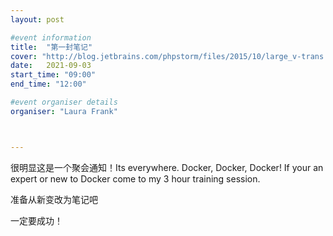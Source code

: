 ```yaml
---
layout: post

#event information
title:  "第一封笔记"
cover: "http://blog.jetbrains.com/phpstorm/files/2015/10/large_v-trans.png"
date:   2021-09-03
start_time: "09:00"
end_time: "12:00"

#event organiser details
organiser: "Laura Frank"



---
```



很明显这是一个聚会通知！Its everywhere. Docker, Docker, Docker! If your an expert or new to Docker come to my 3 hour training session.

准备从新变改为笔记吧


一定要成功！
